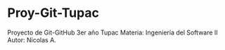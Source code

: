 # Proy-Git-Tupac
Proyecto de Git-GitHub 3er año Tupac
Materia: Ingeniería del Software II
Autor: Nicolas A.
